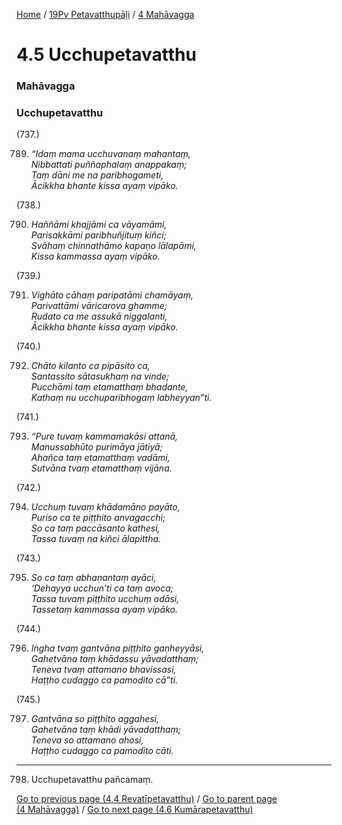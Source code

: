 
[Home](/) / [19Pv Petavatthupāḷi](/tipitaka/19Pv.md) / [4 Mahāvagga](/tipitaka/19Pv/4.md)

# 4.5 Ucchupetavatthu

### Mahāvagga

### Ucchupetavatthu

(737.)

789. _“Idaṃ mama ucchuvanaṃ mahantaṃ,_  
_Nibbattati puññaphalaṃ anappakaṃ;_  
_Taṃ dāni me na paribhogameti,_  
_Ācikkha bhante kissa ayaṃ vipāko._  


(738.)

790. _Haññāmi khajjāmi ca vāyamāmi,_  
_Parisakkāmi paribhuñjituṃ kiñci;_  
_Svāhaṃ chinnathāmo kapaṇo lālapāmi,_  
_Kissa kammassa ayaṃ vipāko._  


(739.)

791. _Vighāto cāhaṃ paripatāmi chamāyaṃ,_  
_Parivattāmi vāricarova ghamme;_  
_Rudato ca me assukā niggalanti,_  
_Ācikkha bhante kissa ayaṃ vipāko._  


(740.)

792. _Chāto kilanto ca pipāsito ca,_  
_Santassito sātasukhaṃ na vinde;_  
_Pucchāmi taṃ etamatthaṃ bhadante,_  
_Kathaṃ nu ucchuparibhogaṃ labheyyan”ti._  


(741.)

793. _“Pure tuvaṃ kammamakāsi attanā,_  
_Manussabhūto purimāya jātiyā;_  
_Ahañca taṃ etamatthaṃ vadāmi,_  
_Sutvāna tvaṃ etamatthaṃ vijāna._  


(742.)

794. _Ucchuṃ tuvaṃ khādamāno payāto,_  
_Puriso ca te piṭṭhito anvagacchi;_  
_So ca taṃ paccāsanto kathesi,_  
_Tassa tuvaṃ na kiñci ālapittha._  


(743.)

795. _So ca taṃ abhaṇantaṃ ayāci,_  
_‘Dehayya ucchun’ti ca taṃ avoca;_  
_Tassa tuvaṃ piṭṭhito ucchuṃ adāsi,_  
_Tassetaṃ kammassa ayaṃ vipāko._  


(744.)

796. _Iṅgha tvaṃ gantvāna piṭṭhito gaṇheyyāsi,_  
_Gahetvāna taṃ khādassu yāvadatthaṃ;_  
_Teneva tvaṃ attamano bhavissasi,_  
_Haṭṭho cudaggo ca pamodito cā”ti._  


(745.)

797. _Gantvāna so piṭṭhito aggahesi,_  
_Gahetvāna taṃ khādi yāvadatthaṃ;_  
_Teneva so attamano ahosi,_  
_Haṭṭho cudaggo ca pamodito cāti._  


---

798. Ucchupetavatthu pañcamaṃ.



[Go to previous page (4.4 Revatīpetavatthu)](/tipitaka/19Pv/4/4.4.md) / [Go to parent page (4 Mahāvagga)](/tipitaka/19Pv/4.md) / [Go to next page (4.6 Kumārapetavatthu)](/tipitaka/19Pv/4/4.6.md)


